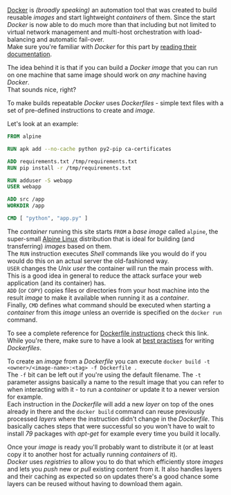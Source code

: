 [Docker](https://www.docker.com) is *(broadly speaking)* an automation tool that was created to 
build reusable *images* and start lightweight *containers* of them.
Since the start *Docker* is now able to do much more than that including but not limited to 
virtual network management and multi-host orchestration with load-balancing and 
automatic fail-over.  
Make sure you're familiar with *Docker* for this part by 
[reading their documentation](https://docs.docker.com/get-started).

The idea behind it is that if you can build a *Docker* *image* that you can run on one machine
that same image should work on *any* machine having *Docker*.  
That sounds nice, right?

To make builds repeatable *Docker* uses *Dockerfiles* - simple text files with a set of 
pre-defined instructions to create and *image*.

Let's look at an example:
```dockerfile
FROM alpine

RUN apk add --no-cache python py2-pip ca-certificates

ADD requirements.txt /tmp/requirements.txt
RUN pip install -r /tmp/requirements.txt

RUN adduser -S webapp
USER webapp

ADD src /app
WORKDIR /app

CMD [ "python", "app.py" ]
```

The *container* running this site starts `FROM` a *base image* called `alpine`,
the super-small [Alpine Linux](https://alpinelinux.org) distribution that is 
ideal for building (and transferring) *images* based on them.  
The `RUN` instruction executes *Shell* commands like you would do if you would do this
on an actual server the old-fashioned way.  
`USER` changes the *Unix user* the container will run the main process with.
This is a good idea in general to reduce the attack surface your web application
(and its container) has.  
`ADD` (or `COPY`) copies files or directories from your host machine into the 
result *image* to make it available when running it as a *container*.  
Finally, `CMD` defines what command should be executed when starting a *container* from
this *image* unless an override is specified on the `docker run` command.

To see a complete reference for [Dockerfile instructions](https://docs.docker.com/engine/reference/builder) check this link.
While you're there, make sure to have a look at 
[best practises](https://docs.docker.com/engine/userguide/eng-image/dockerfile_best-practices) for writing *Dockerfiles*.

To create an *image* from a *Dockerfile* you can execute 
`docker build -t <owner>/<image-name>:<tag> -f Dockerfile .`  
The `-f` bit can be left out if you're using the default filename.
The `-t` parameter assigns basically a name to the result image that you can refer to
when interacting with it - to run a *container* or update it to a newer version for example.  
Each instruction in the *Dockerfile* will add a new *layer* on top of the ones already in there
and the `docker build` command can reuse previously processed *layers* where the instruction
didn't change in the *Dockerfile*.
This basically caches steps that were successful so you won't have to wait to install *79*
packages with *apt-get* for example every time you build it locally.

Once your *image* is ready you'll probably want to distribute it (or at least copy it
to another host for actually running *containers* of it).  
*Docker* uses *registries* to allow you to do that which efficiently store *images*
and lets you *push* new or *pull* existing content from it.
It also handles layers and their caching as expected so on updates there's a good chance
some layers can be reused without having to download them again.
